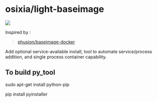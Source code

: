 # osixia/light-baseimage

[![](https://badge.imagelayers.io/osixia/light-baseimage:latest.svg)](https://imagelayers.io/?images=osixia/light-baseimage:latest 'Get your own badge on imagelayers.io')

Inspired by :
> [phusion/baseimage-docker](https://github.com/phusion/baseimage-docker)

Add optional service-available install, tool to automate service/process addition, and single process container capability.


## To build py_tool
sudo apt-get install python-pip

pip install pyinstaller
